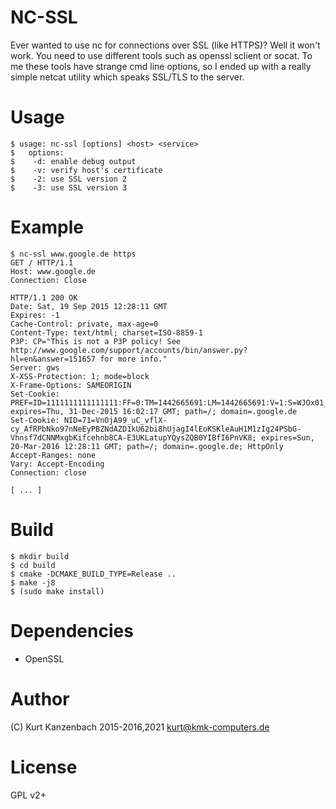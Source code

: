 # NC-SSL #

Ever wanted to use nc for connections over SSL (like HTTPS)? Well it won't work.
You need to use different tools such as openssl sclient or socat. To me these
tools have strange cmd line options, so I ended up with a really simple netcat
utility which speaks SSL/TLS to the server.

# Usage #

    $ usage: nc-ssl [options] <host> <service>
    $   options:
    $    -d: enable debug output
    $    -v: verify host's certificate
    $    -2: use SSL version 2
    $    -3: use SSL version 3

# Example #

    $ nc-ssl www.google.de https
    GET / HTTP/1.1
    Host: www.google.de
    Connection: Close

    HTTP/1.1 200 OK
    Date: Sat, 19 Sep 2015 12:28:11 GMT
    Expires: -1
    Cache-Control: private, max-age=0
    Content-Type: text/html; charset=ISO-8859-1
    P3P: CP="This is not a P3P policy! See http://www.google.com/support/accounts/bin/answer.py?hl=en&answer=151657 for more info."
    Server: gws
    X-XSS-Protection: 1; mode=block
    X-Frame-Options: SAMEORIGIN
    Set-Cookie: PREF=ID=1111111111111111:FF=0:TM=1442665691:LM=1442665691:V=1:S=WJOx01_PTcChKOAz; expires=Thu, 31-Dec-2015 16:02:17 GMT; path=/; domain=.google.de
    Set-Cookie: NID=71=VnOjA99_uC_vflX-cy_AfRPbNko97nNeEyPBZNdAZD1kU62bi8hUjagI4lEoKSKleAuH1M1zIg24PSbG-Vhnsf7dCNNMxgbKifcehnb8CA-E3UKLatupYQysZQB0YIBfI6PnVK8; expires=Sun, 20-Mar-2016 12:28:11 GMT; path=/; domain=.google.de; HttpOnly
    Accept-Ranges: none
    Vary: Accept-Encoding
    Connection: close

    [ ... ]

# Build #

    $ mkdir build
    $ cd build
    $ cmake -DCMAKE_BUILD_TYPE=Release ..
    $ make -j8
    $ (sudo make install)

# Dependencies #

- OpenSSL

# Author #

(C) Kurt Kanzenbach 2015-2016,2021 <kurt@kmk-computers.de>

# License #

GPL v2+

